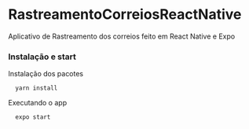 # RastreamentoCorreiosReactNative
Aplicativo de Rastreamento dos correios feito em React Native e Expo

### Instalação e start
Instalação dos pacotes

```shell
  yarn install
```
Executando o app
```shell
  expo start
```
